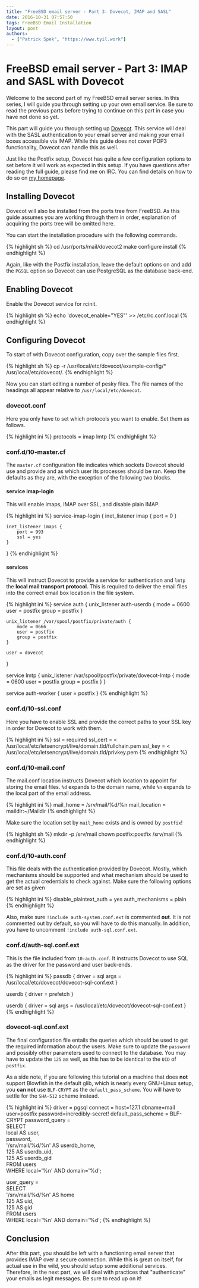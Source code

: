 ```yaml
---
title: "FreeBSD email server - Part 3: Dovecot, IMAP and SASL"
date: 2016-10-31 07:57:50
tags: FreeBSD Email Installation
layout: post
authors:
  - ["Patrick Spek", "https://www.tyil.work"]
---
```


# FreeBSD email server - Part 3: IMAP and SASL with Dovecot
Welcome to the second part of my FreeBSD email server series. In this series, I
will guide you through setting up your own email service. Be sure to read the
previous parts before trying to continue on this part in case you have not done
so yet.

This part will guide you through setting up [Dovecot][dovecot]. This service
will deal with the SASL authentication to your email server and making your email
boxes accessible via IMAP. While this guide does not cover POP3 functionality,
Dovecot can handle this as well.

Just like the Postfix setup, Dovecot has quite a few configuration options to
set before it will work as expected in this setup. If you have questions after
reading the full guide, please find me on IRC. You can find details on how to
do so on [my homepage][home].

## Installing Dovecot
Dovecot will also be installed from the ports tree from FreeBSD. As this guide
assumes you are working through them in order, explanation of acquiring the
ports tree will be omitted here.

You can start the installation procedure with the following commands.

{% highlight sh %}
cd /usr/ports/mail/dovecot2
make configure install
{% endhighlight %}

Again, like with the Postfix installation, leave the default options on and add
the `PGSQL` option so Dovecot can use PostgreSQL as the database back-end.

## Enabling Dovecot
Enable the Dovecot service for rcinit.

{% highlight sh %}
echo 'dovecot_enable="YES"' >> /etc/rc.conf.local
{% endhighlight %}

## Configuring Dovecot
To start of with Dovecot configuration, copy over the sample files first.

{% highlight sh %}
cp -r /usr/local/etc/dovecot/example-config/* /usr/local/etc/dovecot/.
{% endhighlight %}

Now you can start editing a number of pesky files. The file names of the
headings all appear relative to `/usr/local/etc/dovecot`.

### dovecot.conf
Here you only have to set which protocols you want to enable. Set them as
follows.

{% highlight ini %}
protocols = imap lmtp
{% endhighlight %}

### conf.d/10-master.cf
The `master.cf` configuration file indicates which sockets Dovecot should use
and provide and as which user its processes should be ran. Keep the defaults as
they are, with the exception of the following two blocks.

#### service imap-login
This will enable imaps, IMAP over SSL, and disable plain IMAP.

{% highlight ini %}
service-imap-login {
    inet_listener imap {
        port = 0
    }

    inet_listener imaps {
        port = 993
        ssl = yes
    }
}
{% endhighlight %}

#### services
This will instruct Dovecot to provide a service for authentication and `lmtp`
the **local mail transport protocol**. This is required to deliver the email
files into the correct email box location in the file system.

{% highlight ini %}
service auth {
    unix_listener auth-userdb {
        mode = 0600
        user = postfix
        group = postfix
    }

    unix_listener /var/spool/postfix/private/auth {
        mode = 0666
        user = postfix
        group = postfix
    }

    user = dovecot
}

service lmtp {
    unix_listener /var/spool/postfix/private/dovecot-lmtp {
        mode = 0600
        user = postfix
        group = postfix
    }
}

service auth-worker {
    user = postfix
}
{% endhighlight %}

### conf.d/10-ssl.conf
Here you have to enable SSL and provide the correct paths to your SSL key in
order for Dovecot to work with them.

{% highlight ini %}
ssl = required
ssl_cert = < /usr/local/etc/letsencrypt/live/domain.tld/fullchain.pem
ssl_key = < /usr/local/etc/letsencrypt/live/domain.tld/privkey.pem
{% endhighlight %}

### conf.d/10-mail.conf
The mail.conf location instructs Dovecot which location to appoint for storing
the email files. `%d` expands to the domain name, while `%n` expands to the
local part of the email address.

{% highlight ini %}
mail_home = /srv/mail/%d/%n
mail_location = maildir:~/Maildir
{% endhighlight %}

Make sure the location set by `mail_home` exists and is owned by `postfix`!

{% highlight sh %}
mkdir -p /srv/mail
chown postfix:postfix /srv/mail
{% endhighlight %}

### conf.d/10-auth.conf
This file deals with the authentication provided by Dovecot. Mostly, which
mechanisms should be supported and what mechanism should be used to get the
actual credentials to check against.  Make sure the following options are set
as given

{% highlight ini %}
disable_plaintext_auth = yes
auth_mechanisms = plain 
{% endhighlight %}

Also, make sure `!include auth-system.conf.ext` is commented **out**. It is not
commented out by default, so you will have to do this manually. In addition,
you have to uncomment `!include auth-sql.conf.ext`.

### conf.d/auth-sql.conf.ext
This is the file included from `10-auth.conf`. It instructs Dovecot to use SQL as
the driver for the password and user back-ends.

{% highlight ini %}
passdb {
    driver = sql
    args = /usr/local/etc/dovecot/dovecot-sql-conf.ext
}

userdb {
    driver = prefetch
}

userdb {
    driver = sql
    args = /usr/local/etc/dovecot/dovecot-sql-conf.ext
}
{% endhighlight %}

### dovecot-sql.conf.ext
The final configuration file entails the queries which should be used to get the
required information about the users. Make sure to update the `password` and possibly
other parameters used to connect to the database. You may have to update the `125` as
well, as this has to be identical to the `UID` of `postfix`.

As a side note, if you are following this tutorial on a machine that does
**not** support Blowfish in the default glib, which is nearly every GNU+Linux
setup, you **can not** use `BLF-CRYPT` as the `default_pass_scheme`. You will
have to settle for the `SHA-512` scheme instead.

{% highlight ini %}
driver = pgsql
connect = host=127.1 dbname=mail user=postfix password=incredibly-secret!
default_pass_scheme = BLF-CRYPT
password_query = \
    SELECT \
        local AS user, \
        password, \
        '/srv/mail/%d/%n' AS userdb_home, \
        125 AS userdb_uid, \
        125 AS userdb_gid \
    FROM users \
    WHERE local='%n' AND domain='%d';

user_query = \
    SELECT \
        '/srv/mail/%d/%n' AS home \
        125 AS uid, \
        125 AS gid \
    FROM users \
    WHERE local='%n' AND domain='%d';
{% endhighlight %}

## Conclusion
After this part, you should be left with a functioning email server that
provides IMAP over a secure connection. While this is great on itself, for
actual use in the wild, you should setup some additional services. Therefore,
in the next part, we will deal with practices that "authenticate" your emails
as legit messages. Be sure to read up on it!

[dovecot]: http://dovecot.org/
[home]: https://www.tyil.work/


